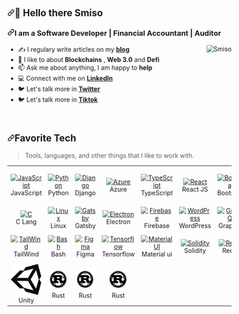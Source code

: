 
 <article class="markdown-body entry-content container-lg f5" itemprop="text"><h1 align="left" id="user-content-smisomazibuko-title" dir="auto"><a id="user-content-wave-hello-there-im-Smiso" class="anchor" aria-hidden="true" href="#wave-hello-there-im-Smiso"><svg class="octicon octicon-link" viewBox="0 0 16 16" version="1.1" width="16" height="16" aria-hidden="true"><path fill-rule="evenodd" d="M7.775 3.275a.75.75 0 001.06 1.06l1.25-1.25a2 2 0 112.83 2.83l-2.5 2.5a2 2 0 01-2.83 0 .75.75 0 00-1.06 1.06 3.5 3.5 0 004.95 0l2.5-2.5a3.5 3.5 0 00-4.95-4.95l-1.25 1.25zm-4.69 9.64a2 2 0 010-2.83l2.5-2.5a2 2 0 012.83 0 .75.75 0 001.06-1.06 3.5 3.5 0 00-4.95 0l-2.5 2.5a3.5 3.5 0 004.95 4.95l1.25-1.25a.75.75 0 00-1.06-1.06l-1.25 1.25a2 2 0 01-2.83 0z"></path></svg></a><g-emoji class="g-emoji" alias="wave" fallback-src="https://github.githubassets.com/images/icons/emoji/unicode/1f44b.png">👋</g-emoji> Hello there Smiso</h1>
<h3 align="left" dir="auto"><a id="user-content-i-am-a-software-developer-" class="anchor" aria-hidden="true" href="#i-am-a-software-developer-"><svg class="octicon octicon-link" viewBox="0 0 16 16" version="1.1" width="16" height="16" aria-hidden="true"><path fill-rule="evenodd" d="M7.775 3.275a.75.75 0 001.06 1.06l1.25-1.25a2 2 0 112.83 2.83l-2.5 2.5a2 2 0 01-2.83 0 .75.75 0 00-1.06 1.06 3.5 3.5 0 004.95 0l2.5-2.5a3.5 3.5 0 00-4.95-4.95l-1.25 1.25zm-4.69 9.64a2 2 0 010-2.83l2.5-2.5a2 2 0 012.83 0 .75.75 0 001.06-1.06 3.5 3.5 0 00-4.95 0l-2.5 2.5a3.5 3.5 0 004.95 4.95l1.25-1.25a.75.75 0 00-1.06-1.06l-1.25 1.25a2 2 0 01-2.83 0z"></path></svg></a>I am a Software Developer | Financial Accountant | Auditor</h3>
<a href="#Smiso-title">
  <img src="https://github-readme-stats.vercel.app/api?username=SmisoMazibuko&amp;show_icons=true&amp;theme=react&amp;count_private=true&amp;include_all_commits=truhttps://camo.githubusercontent.com/48f63084646e7bc2a375a394e472c927d5ed8d62388c3cc577d6cdf3328811e6/68747470733a2f2f6769746875622d726561646d652d73746174732e76657263656c2e6170702f6170693f757365726e616d653d73756861696c6b616b61722673686f775f69636f6e733d74727565267468656d653d726561637426636f756e745f707269766174653d7472756526696e636c7564655f616c6c5f636f6d6d6974733d74727565" alt="Smiso" align="right" data-canonical-src="https://github-readme-stats.vercel.app/api?username=SmisoMazibuko&amp;show_icons=true&amp;theme=react&amp;count_private=true&amp;include_all_commits=true" style="max-width: 100%;">
</a>
<ul data-sourcepos="10:1-16:0" dir="auto">
 <li><g-emoji class="g-emoji" alias="writing_hand" fallback-src="https://github.githubassets.com/images/icons/emoji/unicode/270d.png">✍️</g-emoji>  I regulary write articles on my <strong><a href="http://smiso.xyz/" title="Personal Website" rel="nofollow">blog</a></strong></li>
<li data-sourcepos="12:1-12:76"><g-emoji class="g-emoji" alias="speech_balloon" fallback-src="https://github.githubassets.com/images/icons/emoji/unicode/1f4ac.png">💬</g-emoji>  I like to about <strong>Blockchains</strong> , <strong>Web 3.0</strong> and <strong>Defi</strong></li>
 
<li data-sourcepos="13:1-13:63"><g-emoji class="g-emoji" alias="mailbox" fallback-src="https://github.githubassets.com/images/icons/emoji/unicode/1f4eb.png">📫</g-emoji>  Ask me about anything, I am happy to <strong>help</strong></li>
<li data-sourcepos="14:1-14:52"><g-emoji class="g-emoji" alias="computer" fallback-src="https://github.githubassets.com/images/icons/emoji/unicode/1f4bb.png">💻</g-emoji>  Connect with me on <strong><a href="https://www.linkedin.com/in/simisomazibuko" title="LinkedIn" rel="nofollow">LinkedIn</a></strong></li>
<li data-sourcepos="15:1-16:0"><g-emoji class="g-emoji" alias="bird" fallback-src="https://github.githubassets.com/images/icons/emoji/unicode/1f426.png">🐦</g-emoji>  Let's talk more in <strong><a href="https://twitter.com/Smisomazibuko" title="Twitter" rel="nofollow">Twitter</a></strong></li>
 <li data-sourcepos="15:1-16:0"><g-emoji class="g-emoji" alias="bird" fallback-src="https://github.githubassets.com/images/icons/emoji/unicode/1f426.png">🐦</g-emoji>  Let's talk more in <strong><a href="https://www.tiktok.com/@smiso.eth?lang=en" title="Tiktok" rel="nofollow">Tiktok</a></strong></li>
</ul>
<br>
<h2 align="left" id="user-content-Smiso-tech" dir="auto"><a id="user-content-favorite-tech" class="anchor" aria-hidden="true" href="#favorite-tech"><svg class="octicon octicon-link" viewBox="0 0 16 16" version="1.1" width="16" height="16" aria-hidden="true"><path fill-rule="evenodd" d="M7.775 3.275a.75.75 0 001.06 1.06l1.25-1.25a2 2 0 112.83 2.83l-2.5 2.5a2 2 0 01-2.83 0 .75.75 0 00-1.06 1.06 3.5 3.5 0 004.95 0l2.5-2.5a3.5 3.5 0 00-4.95-4.95l-1.25 1.25zm-4.69 9.64a2 2 0 010-2.83l2.5-2.5a2 2 0 012.83 0 .75.75 0 001.06-1.06 3.5 3.5 0 00-4.95 0l-2.5 2.5a3.5 3.5 0 004.95 4.95l1.25-1.25a.75.75 0 00-1.06-1.06l-1.25 1.25a2 2 0 01-2.83 0z"></path></svg></a>Favorite Tech</h2>
<blockquote data-sourcepos="21:1-21:62">
<p data-sourcepos="21:3-21:62" dir="auto">Tools, languages, and other things that I like to work with.</p>
</blockquote>
<table align="center">
  <tbody><tr>
    <td align="center" width="96">
      <a href="#smisomazibuko-tech">
        <img src="https://camo.githubusercontent.com/b4ff7f14956d1e50e56f37992f87c6a73166345ea928b6dbe1140db457b9707b/68747470733a2f2f75706c6f61642e77696b696d656469612e6f72672f77696b6970656469612f636f6d6d6f6e732f7468756d622f392f39392f556e6f6666696369616c5f4a6176615363726970745f6c6f676f5f322e7376672f3130323470782d556e6f6666696369616c5f4a6176615363726970745f6c6f676f5f322e7376672e706e67" width="48" height="48" alt="JavaScript" data-canonical-src="https://upload.wikimedia.org/wikipedia/commons/thumb/9/99/Unofficial_JavaScript_logo_2.svg/1024px-Unofficial_JavaScript_logo_2.svg.png" style="max-width: 100%;">
      </a>
      <br>JavaScript
    </td>
    <td align="center" width="96">
      <a href="#smisomazibuko-tech">
        <img src="https://camo.githubusercontent.com/4575a0a9c24b0dfd5cf21d206f98b5f72761eaaa139f4debdbb526162170485c/68747470733a2f2f75706c6f61642e77696b696d656469612e6f72672f77696b6970656469612f636f6d6d6f6e732f7468756d622f632f63332f507974686f6e2d6c6f676f2d6e6f746578742e7376672f3132303070782d507974686f6e2d6c6f676f2d6e6f746578742e7376672e706e67" width="48" height="48" alt="Python" data-canonical-src="https://upload.wikimedia.org/wikipedia/commons/thumb/c/c3/Python-logo-notext.svg/1200px-Python-logo-notext.svg.png" style="max-width: 100%;">
      </a>
      <br>Python
    </td>
    <td align="center" width="96">
      <a href="#smisomazibuko-tech">
        <img src="https://camo.githubusercontent.com/537f66454b766b0d56da91225206ebf6d28ecff24d84668d52cf9430e02460fd/68747470733a2f2f63646e2e776f726c64766563746f726c6f676f2e636f6d2f6c6f676f732f646a616e676f2e737667" width="48" height="48" alt="Django" data-canonical-src="https://cdn.worldvectorlogo.com/logos/django.svg" style="max-width: 100%;">
      </a>
      <br>Django
    </td>
    <td align="center" width="96">
      <a href="#smisomazibuko-tech">
        <img src="https://camo.githubusercontent.com/bce4a35be96d1282bc9250212074d0a6ea401fb9003cd9079eaed951144281ee/68747470733a2f2f692e6962622e636f2f6a444772337a302f617a7572652d72656d6f766562672d707265766965772e706e67" width="48" height="48" alt="Azure" data-canonical-src="https://i.ibb.co/jDGr3z0/azure-removebg-preview.png" style="max-width: 100%;">
      </a>
      <br>Azure
    </td>
    <td align="center" width="96">
      <a href="#smisomazibuko-tech">
        <img src="https://camo.githubusercontent.com/9255dba4a9ad5a906afd63a77b2d3498cbd7fa527008a417968683f5e8e545b2/68747470733a2f2f75706c6f61642e77696b696d656469612e6f72672f77696b6970656469612f636f6d6d6f6e732f7468756d622f342f34632f547970657363726970745f6c6f676f5f323032302e7376672f3132303070782d547970657363726970745f6c6f676f5f323032302e7376672e706e67" width="48" height="48" alt="TypeScript" data-canonical-src="https://upload.wikimedia.org/wikipedia/commons/thumb/4/4c/Typescript_logo_2020.svg/1200px-Typescript_logo_2020.svg.png" style="max-width: 100%;">
      </a>
      <br>TypeScript
    </td>
    <td align="center" width="96">
      <a href="#smisomazibuko-tech">
        <img src="https://camo.githubusercontent.com/77f6f4ed2bcf02341da77ebed65c13650c351a5256739d5f7deb535d2f91ada8/68747470733a2f2f6272616e646c6f676f732e6e65742f77702d636f6e74656e742f75706c6f6164732f323032302f30392f72656163742d6c6f676f2e706e67" width="48" height="48" alt="React" data-canonical-src="https://brandlogos.net/wp-content/uploads/2020/09/react-logo.png" style="max-width: 100%;">
      </a>
      <br>React JS
    </td>
    <td align="center" width="96">
      <a href="#smisomazibukor-tech">
        <img src="https://camo.githubusercontent.com/4112948ca937900fbcd0eb4a0ed71f8672399586f4614ef7119268d079207878/68747470733a2f2f63646e2e776f726c64766563746f726c6f676f2e636f6d2f6c6f676f732f626f6f7473747261702d342e737667" width="48" height="48" alt="Bootstrap" data-canonical-src="https://cdn.worldvectorlogo.com/logos/bootstrap-4.svg" style="max-width: 100%;">
      </a>
      <br>Bootstrap
    </td>
    <td align="center" width="96">
      <a href="#smisomazibuko-tech">
        <img src="https://raw.githubusercontent.com/github/explore/80688e429a7d4ef2fca1e82350fe8e3517d3494d/topics/nodejs/nodejs.png" width="48" height="48" alt="Node JS" style="max-width: 100%;">
      </a>
      <br>Node JS
    </td>
     <td align="center" width="96"> 
      <a href="#smisomazibuko-tech">
        <img src="https://camo.githubusercontent.com/78db309f221af61d56bd176701a9fde24b3ceb12e801476c5908248abbd42cc5/68747470733a2f2f692e6962622e636f2f515848634d764d2f3538343831303231636566313031346330623565343934622e706e67" width="48" height="48" alt="Mongo DB" data-canonical-src="https://i.ibb.co/QXHcMvM/58481021cef1014c0b5e494b.png" style="max-width: 100%;">
      </a>
      <br>MongoDB
    </td>
  </tr>
  <tr>
    <td align="center" width="96"> 
      <a href="#smisomazibuko-tech">
        <img src="https://camo.githubusercontent.com/cf6794e0235f441a822a4f87f0b4e8dfa5bc54c10e45b499f80be36a387d5cdc/68747470733a2f2f696d672e69636f6e73382e636f6d2f636f6c6f722f3435322f632d70726f6772616d6d696e672e706e67" width="48" height="48" alt="C" data-canonical-src="https://img.icons8.com/color/452/c-programming.png" style="max-width: 100%;">
      </a>
      <br>C Lang
    </td>
    <td align="center" width="96">
      <a href="#smisomazibuko-tech">
        <img src="https://camo.githubusercontent.com/d7574156c7a1844d3c2907bae0e76254cca759290c08e08a6ef2bd7543c8c0ca/68747470733a2f2f692e6962622e636f2f737331374b47302f63376238313133323437666563643833626439623565643562643366333464352d72656d6f766562672d707265766965772e706e67" width="48" height="48" alt="Linux" style="max-width: 100%;">
      </a>
      <br>Linux
    </td>
    <td align="center" width="96">
      <a href="#smisomazibuko-tech">
        <img src="https://camo.githubusercontent.com/ef2f8c9f759a1ade82b0762f46be683c71381cdda5d71751dbd809c4452655f5/68747470733a2f2f7374617469632e63646e6c6f676f2e636f6d2f6c6f676f732f672f34322f6761747362792e737667" width="48" height="48" alt="Gatsby" data-canonical-src="https://static.cdnlogo.com/logos/g/42/gatsby.svg" style="max-width: 100%;">
      </a>
      <br>Gatsby
    </td>
    <td align="center" width="96">
      <a href="#smisomazibukor-tech">
        <img src="https://camo.githubusercontent.com/8343b1dd5a2e2baceb5b855871f1827a67c8e809f084ce445a0bf2ede942fede/68747470733a2f2f75706c6f61642e77696b696d656469612e6f72672f77696b6970656469612f636f6d6d6f6e732f7468756d622f392f39312f456c656374726f6e5f536f6674776172655f4672616d65776f726b5f4c6f676f2e7376672f3130323470782d456c656374726f6e5f536f6674776172655f4672616d65776f726b5f4c6f676f2e7376672e706e67" width="48" height="48" alt="Electron" data-canonical-src="https://upload.wikimedia.org/wikipedia/commons/thumb/9/91/Electron_Software_Framework_Logo.svg/1024px-Electron_Software_Framework_Logo.svg.png" style="max-width: 100%;">
      </a>
      <br>Electron
    </td>
    <td align="center" width="96">
      <a href="#smisomazibuko-tech">
        <img src="https://camo.githubusercontent.com/2e6d661a09d1a54015bfbbd01ce1d540fde800af1ce3df9a304a872cde508387/68747470733a2f2f342e62702e626c6f6773706f742e636f6d2f2d72744e52564d33614976492f584a585f5530375a2d49492f41414141414141414a58592f5970644f6f343930465467644b4f784d347144472d322d457a634e4641576b4b41434b34424741595943772f73313630302f6c6f676f253242666972656261736525324269636f6e2e706e67" width="48" height="48" alt="Firebase" data-canonical-src="https://4.bp.blogspot.com/-rtNRVM3aIvI/XJX_U07Z-II/AAAAAAAAJXY/YpdOo490FTgdKOxM4qDG-2-EzcNFAWkKACK4BGAYYCw/s1600/logo%2Bfirebase%2Bicon.png" style="max-width: 100%;">
      </a>
      <br>Firebase
    </td>
    <td align="center" width="96">
      <a href="#smisomazibuko-tech">
        <img src="https://camo.githubusercontent.com/614792ac734b285bdb170e3fb15b97ac1db3a8dc964a4e345219859e7b31c089/68747470733a2f2f75706c6f61642e77696b696d656469612e6f72672f77696b6970656469612f636f6d6d6f6e732f7468756d622f392f39382f576f726450726573735f626c75655f6c6f676f2e7376672f34383070782d576f726450726573735f626c75655f6c6f676f2e7376672e706e67" width="48" height="48" alt="WordPress" data-canonical-src="https://upload.wikimedia.org/wikipedia/commons/thumb/9/98/WordPress_blue_logo.svg/480px-WordPress_blue_logo.svg.png" style="max-width: 100%;">
      </a>
      <br>WordPress
    </td>
    <td align="center" width="96">
      <a href="#smisomazibuko-tech">
        <img src="https://camo.githubusercontent.com/e2068742ab6d6ed7ea5efd65f9cb90e090a3f2cb9c0e12247bb50d5ebe20a137/68747470733a2f2f75706c6f61642e77696b696d656469612e6f72672f77696b6970656469612f636f6d6d6f6e732f7468756d622f312f31372f4772617068514c5f4c6f676f2e7376672f3230343870782d4772617068514c5f4c6f676f2e7376672e706e67" width="48" height="48" alt="GraphQL" data-canonical-src="https://upload.wikimedia.org/wikipedia/commons/thumb/1/17/GraphQL_Logo.svg/2048px-GraphQL_Logo.svg.png" style="max-width: 100%;">
      </a>
      <br>GraphQL
    </td>
    <td align="center" width="96">
      <a href="#smisomazibuko-tech">
        <img src="https://camo.githubusercontent.com/48ce7b3d6142f23bbb15ffa4b1e3d6af2d98fe8828a343f2801b6972c7086882/68747470733a2f2f75706c6f61642e77696b696d656469612e6f72672f77696b6970656469612f636f6d6d6f6e732f7468756d622f332f33662f4769745f69636f6e2e7376672f3132303070782d4769745f69636f6e2e7376672e706e67" width="48" height="48" alt="Git" data-canonical-src="https://upload.wikimedia.org/wikipedia/commons/thumb/3/3f/Git_icon.svg/1200px-Git_icon.svg.png" style="max-width: 100%;">
      </a>
      <br>Git
    </td>
    <td align="center" width="96">
      <a href="#smisomazibuko-tech">
        <img src="https://camo.githubusercontent.com/202eed04c5aef73d6e2e0d4cd935ef0c1c3a92b6e636c4d45d571bf0d96186a1/68747470733a2f2f692e6962622e636f2f4c7a6d597044582f3134362d313436363930322d7068702d6c6f676f2d706e672d7472616e73706172656e742d7068702d6c6f676f2d706e672d706e672d72656d6f766562672d707265766965772e706e67" width="48" height="48" alt="PHP" data-canonical-src="https://i.ibb.co/LzmYpDX/146-1466902-php-logo-png-transparent-php-logo-png-png-removebg-preview.png" style="max-width: 100%;">
      </a>
      <br>PHP
    </td>
  </tr>
   <tr>
    <td align="center" width="96">
      <a href="#smisomazibuko-tech">
        <img src="https://camo.githubusercontent.com/394ba38797d83799a16f1cb2fd3fc8f607b9fb116f49cf1e1b64eacff9844602/68747470733a2f2f75706c6f61642e77696b696d656469612e6f72672f77696b6970656469612f636f6d6d6f6e732f7468756d622f642f64352f5461696c77696e645f4353535f4c6f676f2e7376672f3230343870782d5461696c77696e645f4353535f4c6f676f2e7376672e706e67" width="48" height="48" alt="TailWind" data-canonical-src="https://upload.wikimedia.org/wikipedia/commons/thumb/d/d5/Tailwind_CSS_Logo.svg/2048px-Tailwind_CSS_Logo.svg.png" style="max-width: 100%;">
      </a>
      <br>TailWind
    </td>
    <td align="center" width="96">
      <a href="#smisomazibuko-tech">
        <img src="https://camo.githubusercontent.com/e3f6935657041503635cf35ce77956970f368af447d0f2d51b7202d1372ba056/68747470733a2f2f626173686c6f676f2e636f6d2f696d672f73796d626f6c2f706e672f66756c6c5f636f6c6f7265645f6461726b2e706e67" width="48" height="48" alt="Bash" data-canonical-src="https://bashlogo.com/img/symbol/png/full_colored_dark.png" style="max-width: 100%;">
      </a>
      <br>Bash
    </td>
    <td align="center" width="96">
      <a href="#smisomazibuko-tech">
        <img src="https://camo.githubusercontent.com/961f17745af8dad4571761c9a28b08a1faf612a25067e019d7b54ce3d40c5841/68747470733a2f2f75706c6f61642e77696b696d656469612e6f72672f77696b6970656469612f636f6d6d6f6e732f332f33332f4669676d612d6c6f676f2e737667" width="45" height="45" alt="Figma" data-canonical-src="https://upload.wikimedia.org/wikipedia/commons/3/33/Figma-logo.svg" style="max-width: 100%;">
      </a>
      <br>Figma
    </td>
    <td align="center" width="96">
      <a href="#smisomazibuko-tech">
        <img src="https://camo.githubusercontent.com/b37a6f7520a19b76cdb4d21dcba8efb6bf0fb77c12710a6ba24105f0ef46fb2e/68747470733a2f2f75706c6f61642e77696b696d656469612e6f72672f77696b6970656469612f636f6d6d6f6e732f7468756d622f322f32642f54656e736f72666c6f775f6c6f676f2e7376672f3132303070782d54656e736f72666c6f775f6c6f676f2e7376672e706e67" width="48" height="48" alt="Tensorflow" data-canonical-src="https://upload.wikimedia.org/wikipedia/commons/thumb/2/2d/Tensorflow_logo.svg/1200px-Tensorflow_logo.svg.png" style="max-width: 100%;">
      </a>
      <br>Tensorflow
    </td>
    <td align="center" width="96">
      <a href="#smisomazibuko-tech">
        <img src="https://camo.githubusercontent.com/2815ce68de5780e7190220df54b1e1da15ad9dc71a78297850c095802492931f/68747470733a2f2f6d656469612e7a65656d6c792e636f6d2f7a65656d6c792f70726f647563742f6d6174657269616c2d75692e706e67" width="48" height="48" alt="Material UI" data-canonical-src="https://media.zeemly.com/zeemly/product/material-ui.png" style="max-width: 100%;">
      </a>
      <br>Material ui
    </td>
    <td align="center" width="96">
      <a href="#smisomazibuko-tech">
        <img src="https://camo.githubusercontent.com/62c267a4c755f9166bcd70a1026bdabf8b4556ad8044f70a0f3d010856910884/68747470733a2f2f63646e2e69636f6e2d69636f6e732e636f6d2f69636f6e73322f323130372f504e472f3531322f66696c655f747970655f736f6c69646974795f69636f6e5f3133303135362e706e67" width="48" height="48" alt="Solidity" data-canonical-src="https://cdn.icon-icons.com/icons2/2107/PNG/512/file_type_solidity_icon_130156.png" style="max-width: 100%;">
      </a>
      <br>Solidity
    </td>
     <td align="center" width="96"> 
      <a href="#smisomazibuko-tech">
        <img src="https://camo.githubusercontent.com/7b7f04b16cc2d2d4a32985710e4d640985337a32bbb1e60cdacede2c8a4ae57b/68747470733a2f2f63646e2e776f726c64766563746f726c6f676f2e636f6d2f6c6f676f732f72656475782e737667" width="48" height="48" alt="Redux" data-canonical-src="https://cdn.worldvectorlogo.com/logos/redux.svg" style="max-width: 100%;">
      </a>
      <br>Redux
    </td>
          <td align="center" width="96"> 
      <a href="#smisomazibuko-tech">
        <img src="https://raw.githubusercontent.com/samfromaway/samfromaway/master/.github/images/nextjs.png" width="48" height="48" alt="Next JS" style="max-width: 100%;">
      </a>
      <br>Next JS
    </td>
             <td align="center" width="96"> 
      <a href="#smisomazibuko-tech">
        <img src="https://camo.githubusercontent.com/1823ddb4508f68ad6ae3993982ba87780ae5792503597e1471a9ea61e9f21fa5/68747470733a2f2f6272616e646570732e636f6d2f6c6f676f2d646f776e6c6f61642f472f476f6f676c652d436c6f75642d6c6f676f2d766563746f722d30312e737667" width="48" height="48" alt="Google Cloud" data-canonical-src="https://brandeps.com/logo-download/G/Google-Cloud-logo-vector-01.svg" style="max-width: 100%;">
      </a>
      <br>G Cloud
    </td>
     <td align="center" width="96"> 
      <a href="#smisomazibuko-tech">
        <img src="https://github.com/devicons/devicon/blob/master/icons/rust/rust-plain.svg" width="48" height="48" alt="Google Cloud" data-canonical-src="https://brandeps.com/logo-download/G/Google-Cloud-logo-vector-01.svg" style="max-width: 100%;">
      </a>
      <br>Rust
    </td>
     </tr>
  <tr> 
    <td align="center" width="96"> 
      <a href="#smisomazibuko-tech">
        <img src="https://github.com/devicons/devicon/blob/master/icons/unity/unity-original.svg" style="max-width: 100%;">
      </a>
      <br>Unity
    </td><td align="center" width="96"> 
      <a href="#smisomazibuko-tech">
        <img src="https://github.com/devicons/devicon/blob/master/icons/rust/rust-plain.svg" width="48" height="48" alt="Google Cloud" data-canonical-src="https://brandeps.com/logo-download/G/Google-Cloud-logo-vector-01.svg" style="max-width: 100%;">
      </a>
      <br>Rust
    </td><td align="center" width="96"> 
      <a href="#smisomazibuko-tech">
        <img src="https://github.com/devicons/devicon/blob/master/icons/rust/rust-plain.svg" width="48" height="48" alt="Google Cloud" data-canonical-src="https://brandeps.com/logo-download/G/Google-Cloud-logo-vector-01.svg" style="max-width: 100%;">
      </a>
      <br>Rust
    </td><td align="center" width="96"> 
      <a href="#smisomazibuko-tech">
        <img src="https://github.com/devicons/devicon/blob/master/icons/rust/rust-plain.svg" width="48" height="48" alt="Google Cloud" data-canonical-src="https://brandeps.com/logo-download/G/Google-Cloud-logo-vector-01.svg" style="max-width: 100%;">
      </a>
      <br>Rust
    </td>
  </tr>
</tbody></table>


